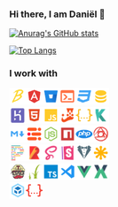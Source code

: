### Hi there, I am Daniël 👋


[![Anurag's GitHub stats](https://github-readme-stats.vercel.app/api?username=danielgroen&show_icons=true&theme=dark)](https://github.com/danielgroen/github-readme-stats)

[![Top Langs](https://github-readme-stats.vercel.app/api/top-langs/?username=danielgroen&theme=dark&layout=compact)](https://github.com/danielgroen/github-readme-stats)
</div>

<!-- TODO:: aanvullen -->
### I work with
<img width="30" align="left" src="./node_modules/material-icon-theme/icons/babel.svg">
<img width="30" align="left" src="./node_modules/material-icon-theme/icons/angular.svg">
<img width="30" align="left" src="./node_modules/material-icon-theme/icons/bitbucket.svg">
<img width="30" align="left" src="./node_modules/material-icon-theme/icons/console.svg">
<img width="30" align="left" src="./node_modules/material-icon-theme/icons/css.svg">
<img width="30" align="left" src="./node_modules/material-icon-theme/icons/database.svg"><br><br>
<img width="30" align="left" src="./node_modules/material-icon-theme/icons/heroku.svg">
<img width="30" align="left" src="./node_modules/material-icon-theme/icons/html.svg">
<img width="30" align="left" src="./node_modules/material-icon-theme/icons/javascript.svg">
<img width="30" align="left" src="./node_modules/material-icon-theme/icons/jest.svg">
<img width="30" align="left" src="./node_modules/material-icon-theme/icons/json.svg">
<img width="30" align="left" src="./node_modules/material-icon-theme/icons/karma.svg"><br><br>
<img width="30" align="left" src="./node_modules/material-icon-theme/icons/markdown.svg">
<img width="30" align="left" src="./node_modules/material-icon-theme/icons/mjml.svg">
<img width="30" align="left" src="./node_modules/material-icon-theme/icons/nodejs.svg">
<img width="30" align="left" src="./node_modules/material-icon-theme/icons/npm.svg">
<img width="30" align="left" src="./node_modules/material-icon-theme/icons/php.svg">
<img width="30" align="left" src="./node_modules/material-icon-theme/icons/postcss.svg"><br><br>
<img width="30" align="left" src="./node_modules/material-icon-theme/icons/prettier.svg">
<img width="30" align="left" src="./node_modules/material-icon-theme/icons/rollup.svg">
<img width="30" align="left" src="./node_modules/material-icon-theme/icons/sass.svg">
<img width="30" align="left" src="./node_modules/material-icon-theme/icons/storybook.svg">
<img width="30" align="left" src="./node_modules/material-icon-theme/icons/stylelint_light.svg">
<img width="30" align="left" src="./node_modules/material-icon-theme/icons/svg.svg"><br><br>
<img width="30" align="left" src="./node_modules/material-icon-theme/icons/travis.svg">
<img width="30" align="left" src="./node_modules/material-icon-theme/icons/twig.svg">
<img width="30" align="left" src="./node_modules/material-icon-theme/icons/typescript.svg">
<img width="30" align="left" src="./node_modules/material-icon-theme/icons/vscode.svg">
<img width="30" align="left" src="./node_modules/material-icon-theme/icons/vue.svg">
<img width="30" align="left" src="./node_modules/material-icon-theme/icons/vuex-store.svg"><br><br>
<img width="30" align="left" src="./node_modules/material-icon-theme/icons/webpack.svg">
<img width="30" align="left" src="./node_modules/material-icon-theme/icons/yaml.svg">